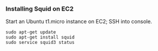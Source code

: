 ### Installing Squid on EC2 ###

Start an Ubuntu t1.micro instance on EC2; SSH into console.

    sudo apt-get update
    sudo apt-get install squid
    sudo service squid3 status
